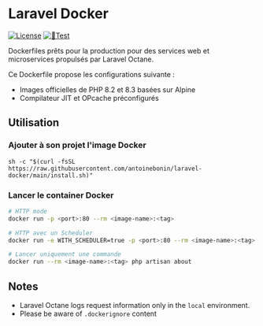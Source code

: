 # Laravel Docker
<a href="/LICENSE"><img alt="License" src="https://img.shields.io/github/license/antoinebonin/laravel-docker"></a>
[![🧪Test](https://github.com/antoinebonin/laravel-docker/actions/workflows/test.yml/badge.svg?branch=main)](https://github.com/antoinebonin/laravel-docker/actions/workflows/test.yml)

Dockerfiles prêts pour la production pour des services web et microservices propulsés par Laravel Octane.

Ce Dockerfile propose les configurations suivante :
- Images officielles de PHP 8.2 et 8.3 basées sur Alpine
- Compilateur JIT et OPcache préconfigurés

## Utilisation

### Ajouter à son projet l'image Docker

```shell
sh -c "$(curl -fsSL https://raw.githubusercontent.com/antoinebonin/laravel-docker/main/install.sh)"
```

### Lancer le container Docker

```bash
# HTTP mode
docker run -p <port>:80 --rm <image-name>:<tag>

# HTTP avec un Scheduler
docker run -e WITH_SCHEDULER=true -p <port>:80 --rm <image-name>:<tag>

# Lancer uniquement une commande
docker run --rm <image-name>:<tag> php artisan about
```

## Notes

- Laravel Octane logs request information only in the `local` environment.
- Please be aware of `.dockerignore` content
